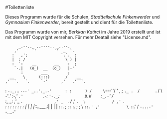 #Toilettenliste


Dieses Programm wurde für die Schulen, *Stadtteilschule Finkenwerder* und *Gymnasium Finkenwerder*, bereit gestellt und dient für die Toilettenliste.


Das Programm wurde von mir, *Berkkan Katirci* im Jahre 2019 erstellt und ist mit dem MIT Copyright versehen.
Für mehr Deatail siehe "License.md".



          _.--.._ ..----.. _..--.
        ,'      `'        `'  _  `.
       :   ,';               `.`.  :
       |  : /                  \ ) |
       :  `:    __        __    :  ;
        `-.|   (o_)  __  (o_)   |-'
           :        ___         ;
      __    \      (:::)       /    __
    ,'  `.   `.     `-'      ,'   ,'  `.
   :      `-._.`.. `---' _..'._.-'      :
   :      ) /     \`---''/     \'    ,  ;
    `._ .  /       `.   /       \  -'_.'
       :-,'          `.'         `.-:
       `'-._;           B.K    :_.-`'
           /                    \
         _:__                  __:_
       ,' _  `.              ,' _  `.
      / ,' `.  \            / ,' `.  \
     : :     :  :          : :     :  :
     | |     |  |::..____.:| |     |  |
     : :.    ;  ;          : :.    ;  ;
      \ `::.' ,'            \ `::.'  /
       `-...-'               `-....-'
